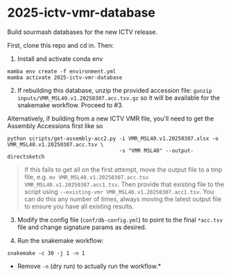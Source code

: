 # 2025-ictv-vmr-database

Build sourmash databases for the new ICTV release.

First, clone this repo and cd in. Then:

1. Install and activate conda env

```
mamba env create -f environment.yml
mamba activate 2025-ictv-vmr-database
```

2. If rebuilding this database, unzip the provided accession file: `gunzip inputs/VMR_MSL40.v1.20250307.acc.tsv.gz` so it will be available for the snakemake workflow. Proceed to #3.

Alternatively, if building from a new ICTV VMR file, you'll need to get the Assembly Accessions first like so
```
python scripts/get-assembly-acc2.py -i VMR_MSL40.v1.20250307.xlsx -o VMR_MSL40.v1.20250307.acc.tsv \
                                    -s "VMR MSL40" --output-directsketch
```
> If this fails to get all on the first attempt, move the output file to a tmp file, e.g. `mv VMR_MSL40.v1.20250307.acc.tsv VMR_MSL40.v1.20250307.acc1.tsv`. Then provide that existing file to the script using `--existing-vmr VMR_MSL40.v1.20250307.acc1.tsv`. You can do this any number of times, always moving the latest output file to ensure you have all existing results. 

3. Modify the config file (`conf/db-config.yml`) to point to the final `*acc.tsv` file and change signature params as desired.

4. Run the snakemake workflow:
```
snakemake -c 30 -j 1 -n 1
```
* Remove `-n` (dry run) to actually run the workflow.*
